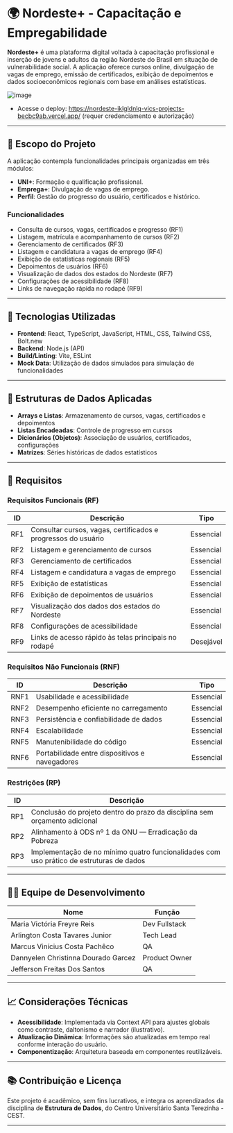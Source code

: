 # 🌍 Nordeste+ - Capacitação e Empregabilidade

**Nordeste+** é uma plataforma digital voltada à capacitação profissional e inserção de jovens e adultos da região Nordeste do Brasil em situação de vulnerabilidade social. A aplicação oferece cursos online, divulgação de vagas de emprego, emissão de certificados, exibição de depoimentos e dados socioeconômicos regionais com base em análises estatísticas.

![image](https://github.com/user-attachments/assets/5403263f-e26f-4ff6-a55f-3247da7dc6cb)

- Acesse o deploy: https://nordeste-iklgldnlq-vics-projects-becbc9ab.vercel.app/ (requer credenciamento e autorização)
---

## 📌 Escopo do Projeto

A aplicação contempla funcionalidades principais organizadas em três módulos:

- **UNI+**: Formação e qualificação profissional.
- **Emprega+**: Divulgação de vagas de emprego.
- **Perfil**: Gestão do progresso do usuário, certificados e histórico.

### Funcionalidades

- Consulta de cursos, vagas, certificados e progresso (RF1)
- Listagem, matrícula e acompanhamento de cursos (RF2)
- Gerenciamento de certificados (RF3)
- Listagem e candidatura a vagas de emprego (RF4)
- Exibição de estatísticas regionais (RF5)
- Depoimentos de usuários (RF6)
- Visualização de dados dos estados do Nordeste (RF7)
- Configurações de acessibilidade (RF8)
- Links de navegação rápida no rodapé (RF9)

---

## 🧩 Tecnologias Utilizadas

- **Frontend**: React, TypeScript, JavaScript, HTML, CSS, Tailwind CSS, Bolt.new
- **Backend**: Node.js (API)
- **Build/Linting**: Vite, ESLint
- **Mock Data**: Utilização de dados simulados para simulação de funcionalidades

---

## 🧠 Estruturas de Dados Aplicadas

- **Arrays e Listas**: Armazenamento de cursos, vagas, certificados e depoimentos
- **Listas Encadeadas**: Controle de progresso em cursos
- **Dicionários (Objetos)**: Associação de usuários, certificados, configurações
- **Matrizes**: Séries históricas de dados estatísticos

---

## 🧪 Requisitos

### Requisitos Funcionais (RF)

| ID   | Descrição                                                                                          | Tipo      |
|------|----------------------------------------------------------------------------------------------------|-----------|
| RF1  | Consultar cursos, vagas, certificados e progressos do usuário                                     | Essencial |
| RF2  | Listagem e gerenciamento de cursos                                                                 | Essencial |
| RF3  | Gerenciamento de certificados                                                                       | Essencial |
| RF4  | Listagem e candidatura a vagas de emprego                                                           | Essencial |
| RF5  | Exibição de estatísticas                                                                            | Essencial |
| RF6  | Exibição de depoimentos de usuários                                                                 | Essencial |
| RF7  | Visualização dos dados dos estados do Nordeste                                                     | Essencial |
| RF8  | Configurações de acessibilidade                                                                     | Essencial |
| RF9  | Links de acesso rápido às telas principais no rodapé                                                | Desejável |

### Requisitos Não Funcionais (RNF)

| ID    | Descrição                                                                                          | Tipo      |
|-------|----------------------------------------------------------------------------------------------------|-----------|
| RNF1  | Usabilidade e acessibilidade                                                                      | Essencial |
| RNF2  | Desempenho eficiente no carregamento                                                               | Essencial |
| RNF3  | Persistência e confiabilidade de dados                                                             | Essencial |
| RNF4  | Escalabilidade                                                                                     | Essencial |
| RNF5  | Manutenibilidade do código                                                                         | Essencial |
| RNF6  | Portabilidade entre dispositivos e navegadores                                                     | Essencial |

### Restrições (RP)

| ID   | Descrição                                                                                               |
|------|---------------------------------------------------------------------------------------------------------|
| RP1  | Conclusão do projeto dentro do prazo da disciplina sem orçamento adicional                              |
| RP2  | Alinhamento à ODS nº 1 da ONU — Erradicação da Pobreza                                                  |
| RP3  | Implementação de no mínimo quatro funcionalidades com uso prático de estruturas de dados                |

---

## 👩‍💻 Equipe de Desenvolvimento

| Nome                                     | Função                    |
|------------------------------------------|---------------------------|
| Maria Victória Freyre Reis              | Dev Fullstack            |
| Arlington Costa Tavares Junior          | Tech Lead                |
| Marcus Vinícius Costa Pachêco           | QA                       |
| Dannyelen Christinna Dourado Garcez     | Product Owner            |
| Jefferson Freitas Dos Santos            | QA                       |

---

## 📈 Considerações Técnicas

- **Acessibilidade**: Implementada via Context API para ajustes globais como contraste, daltonismo e narrador (ilustrativo).
- **Atualização Dinâmica**: Informações são atualizadas em tempo real conforme interação do usuário.
- **Componentização**: Arquitetura baseada em componentes reutilizáveis.

---

## 📚 Contribuição e Licença

Este projeto é acadêmico, sem fins lucrativos, e integra os aprendizados da disciplina de **Estrutura de Dados**, do Centro Universitário Santa Terezinha - CEST.

---

